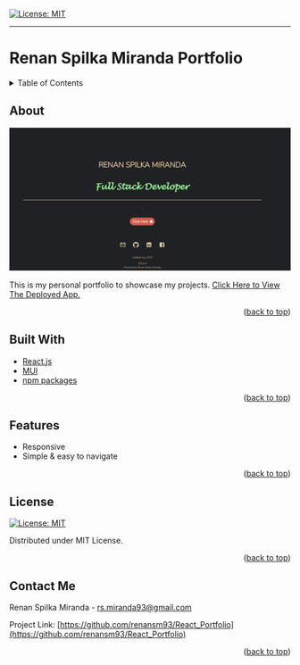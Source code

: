 
[![License: MIT](https://img.shields.io/badge/License-MIT-yellow.svg)](https://opensource.org/licenses/MIT)

---
  
# Renan Spilka Miranda Portfolio
<details>
  
<summary>Table of Contents</summary>

  
<ol>
  
<li>
  
<a href="#about">About</a></li>

  
<ul>
  
<li><a href="#built-with">Built With</a></li>

<li><a href="#features">Features</a></li>

<li><a href="#license">License</a></>
  
<li><a href="#contact">Contact</a></>
  
</ol>
  
</details>

 ## About


 ![ProductScreen Shot](./public/assets/home.png)

This is my personal portfolio to showcase my projects.
[Click Here to View The Deployed App.](https://renansm93.github.io/React_Portfolio/)

<p align = "right">(<a href="#top">back to top</a>)</>

 ## Built With
* [React.js](https://reactjs.org/) 
* [MUI](https://mui.com/) 
* [npm packages](https://www.npmjs.com/) 

<p align = "right"> (<a href="#top">back to top</a>)</>

 ## Features
* Responsive
* Simple & easy to navigate

<!-- ### Desktop view
![ProductScreen Shot](./public/assets/pc.png)

### Mobile view 
![ProductScreen Shot](./public/assets/mobile.png) -->



<p align = "right"> (<a href="#top">back to top</a>)</>

## License

[![License: MIT](https://img.shields.io/badge/License-MIT-yellow.svg)](https://opensource.org/licenses/MIT)

Distributed under MIT License.


<p align ="right">(<a href="#top">back to top</a>)</>

 ## Contact Me

Renan Spilka Miranda - rs.miranda93@gmail.com

Project Link: [https://github.com/renansm93/React_Portfolio](https://github.com/renansm93/React_Portfolio)

<p align="right">(<a href="#top">back to top</a>)</>
